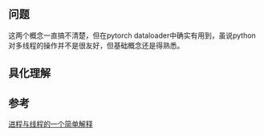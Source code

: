 ## 问题

这两个概念一直搞不清楚，但在pytorch dataloader中确实有用到，虽说python对多线程的操作并不是很友好，但基础概念还是得熟悉。

## 具化理解





## 参考

[进程与线程的一个简单解释](http://www.ruanyifeng.com/blog/2013/04/processes_and_threads.html)

